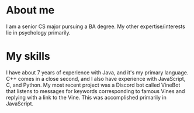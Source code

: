 # About me
I am a senior CS major pursuing a BA degree. My other expertise/interests lie in psychology primarily.

# My skills
I have about 7 years of experience with Java, and it's my primary language. C++ comes in a close second, and I also have experience with JavaScript, C, and Python. My most recent project was a Discord bot called VineBot that listens to messages for keywords corresponding to famous Vines and replying with a link to the Vine. This was accomplished primarily in JavaScript.
